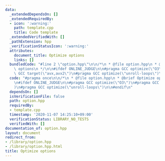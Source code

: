 ```yaml
---
data:
  _extendedDependsOn: []
  _extendedRequiredBy:
  - icon: ':warning:'
    path: template.cpp
    title: Code template
  _extendedVerifiedWith: []
  _pathExtension: hpp
  _verificationStatusIcon: ':warning:'
  attributes:
    document_title: Optimize options
    links: []
  bundledCode: "#line 2 \"option.hpp\"\n\n/*\n * @file option.hpp\n * @brief Optimize\
    \ options\n */\n\n#ifdef ONLINE_JUDGE\n\n#pragma GCC optimize(\"O3\")\n#pragma\
    \ GCC target(\"avx,avx2\")\n#pragma GCC optimize(\"unroll-loops\")\n\n#endif\n"
  code: "#pragma once\n\n/*\n * @file option.hpp\n * @brief Optimize options\n */\n\
    \n#ifdef ONLINE_JUDGE\n\n#pragma GCC optimize(\"O3\")\n#pragma GCC target(\"avx,avx2\"\
    )\n#pragma GCC optimize(\"unroll-loops\")\n\n#endif\n"
  dependsOn: []
  isVerificationFile: false
  path: option.hpp
  requiredBy:
  - template.cpp
  timestamp: '2020-11-07 14:25:10+09:00'
  verificationStatus: LIBRARY_NO_TESTS
  verifiedWith: []
documentation_of: option.hpp
layout: document
redirect_from:
- /library/option.hpp
- /library/option.hpp.html
title: Optimize options
---
```

